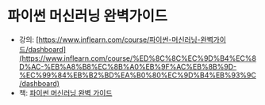 # 파이썬 머신러닝 완벽가이드
- 강의: [https://www.inflearn.com/course/파이썬-머신러닝-완벽가이드/dashboard](https://www.inflearn.com/course/%ED%8C%8C%EC%9D%B4%EC%8D%AC-%EB%A8%B8%EC%8B%A0%EB%9F%AC%EB%8B%9D-%EC%99%84%EB%B2%BD%EA%B0%80%EC%9D%B4%EB%93%9C/dashboard)
- 책: [파이썬 머신러닝 완벽 가이드](https://book.naver.com/bookdb/book_detail.naver?bid=16238302)

